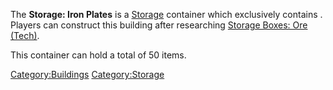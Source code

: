 The **Storage: Iron Plates** is a [Storage](Storage.md "wikilink")
container which exclusively contains [](Iron_Plates.md). Players can construct this building
after researching [Storage Boxes: Ore
(Tech)](Storage_Boxes:_Ore_(Tech) "wikilink").

This container can hold a total of 50 items.

[Category:Buildings](Category:Buildings "wikilink")
[Category:Storage](Category:Storage "wikilink")